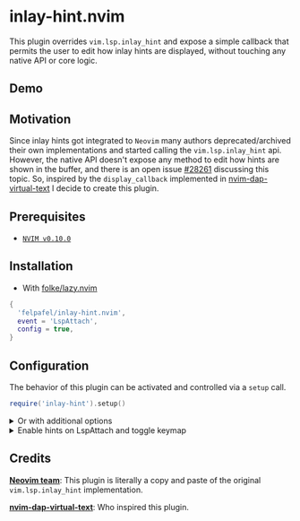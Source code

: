 # inlay-hint.nvim

This plugin overrides `vim.lsp.inlay_hint` and expose a simple callback that permits the user to edit how inlay hints are displayed, without touching any native API or core logic.

## Demo

<!-- TODO: Insert demo -->

## Motivation

Since inlay hints got integrated to `Neovim` many authors deprecated/archived their own implementations and started calling the `vim.lsp.inlay_hint` api. However, the native API doesn't expose any method to edit how hints are shown in the buffer, and there is an open issue [#28261](https://github.com/neovim/neovim/issues/28261) discussing this topic. So, inspired by the `display_callback` implemented in [nvim-dap-virtual-text](https://github.com/theHamsta/nvim-dap-virtual-text) I decide to create this plugin.

## Prerequisites

- [`NVIM v0.10.0`](https://github.com/neovim/neovim/releases/tag/v0.10.0)

## Installation

- With [folke/lazy.nvim](https://github.com/folke/lazy.nvim)

```lua
{
  'felpafel/inlay-hint.nvim',
  event = 'LspAttach',
  config = true,
}
```

## Configuration

The behavior of this plugin can be activated and controlled via a `setup` call.

```lua
require('inlay-hint').setup()
```

<details>
  <summary>
	Or with additional options
  </summary>

> In order get better completions and type hints inside Neovim, please check [folke/neodev.nvim](https://github.com/folke/neodev.nvim).

  <details>
    <summary>
      Demo completion with neodev
      </summary>
    <!-- TODO: Insert display_callback_completion_demo here -->
    </details>

```lua
require('inlay-hint').setup({
  virt_text_pos = 'eol',
  highlight_group = 'LspInlayHint',
  hl_mode = 'combine',
  display_callback = function(line_hints, options)
    if options.virt_text_pos == 'inline' then
      local lhint = {}
      for _, hint in pairs(line_hints) do
        local text = ''
        local label = hint.label
        if type(label) == 'string' then
          text = label
        else
          for _, part in ipairs(label) do
            text = text .. part.value
          end
        end
        if hint.paddingLeft then
          text = ' ' .. text
        end
        if hint.paddingRight then
          text = text .. ' '
        end
        lhint[#lhint + 1] =
        { text = text, col = hint.position.character }
      end
      return lhint
    elseif
      options.virt_text_pos == 'eol'
      or options.virt_text_pos == 'right_align'
    then
      local k1 = {}
      local k2 = {}
      table.sort(line_hints, function(a, b)
        return a.position.character < b.position.character
      end)
      for _, hint in pairs(line_hints) do
        local label = hint.label
        local kind = hint.kind
        local text = ''
        if type(label) == 'string' then
          text = label
        else
          for _, part in ipairs(label) do
            text = text .. part.value
          end
        end
        if kind == 1 then
          k1[#k1 + 1] = text:gsub('^:%s*', '')
        else
          k2[#k2 + 1] = text:gsub(':$', '')
        end
      end
      local text = ''
      if #k1 > 0 then
        text = '=> ' .. table.concat(k1, ',')
      end
      if #k2 > 0 then
        text = '<- (' .. table.concat(k2, ',') .. ')'
      end
      return text
    end
    return nil
  end,
})
```

</details>

<details>
  <summary>
      Enable hints on LspAttach and toggle keymap
  </summary>

```lua
vim.api.nvim_create_autocmd('LspAttach', {
callback = function(args)
  local bufnr = args.buf ---@type number
  local client = vim.lsp.get_client_by_id(args.data.client_id)
  if client.supports_method('textDocument/inlayHint') then
    vim.lsp.inlay_hint.enable(true, { bufnr = bufnr })
    vim.keymap.set('n', '<leader>i', function()
      vim.lsp.inlay_hint.enable(
        not vim.lsp.inlay_hint.is_enabled({ bufnr = bufnr }),
        { bufnr = bufnr }
      )
    end, { buffer = bufnr })
  end
end,
})
```

</details>

## Credits

**[Neovim team](https://github.com/orgs/neovim/people)**: This plugin is literally a copy and paste of the original `vim.lsp.inlay_hint` implementation.

**[nvim-dap-virtual-text](https://github.com/theHamsta/nvim-dap-virtual-text)**: Who inspired this plugin.
